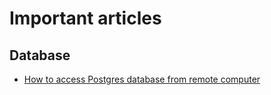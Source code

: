# Important articles

## Database
- [How to access Postgres database from remote computer](https://cloud.redhat.com/blog/openshift-connecting-database-using-port-forwarding)

